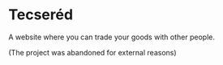 # Tecseréd

A website where you can trade your goods with other people.

(The project was abandoned for external reasons)
